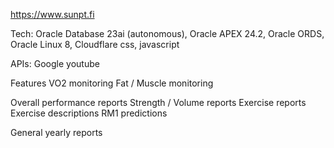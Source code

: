 
https://www.sunpt.fi

Tech: 
Oracle Database 23ai (autonomous), Oracle APEX 24.2, Oracle ORDS, Oracle Linux 8, Cloudflare
css, javascript

APIs:
Google youtube

Features
VO2 monitoring
Fat / Muscle monitoring

Overall performance reports
Strength / Volume reports
Exercise reports
Exercise descriptions
RM1 predictions

General yearly reports
